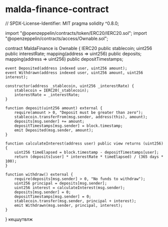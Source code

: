 # malda-finance-contract
// SPDX-License-Identifier: MIT
pragma solidity ^0.8.0;

import "@openzeppelin/contracts/token/ERC20/IERC20.sol";
import "@openzeppelin/contracts/access/Ownable.sol";

contract MaldaFinance is Ownable {
    IERC20 public stablecoin;
    uint256 public interestRate;
    mapping(address => uint256) public deposits;
    mapping(address => uint256) public depositTimestamps;

    event Deposited(address indexed user, uint256 amount);
    event Withdrawn(address indexed user, uint256 amount, uint256 interest);

    constructor(address _stablecoin, uint256 _interestRate) {
        stablecoin = IERC20(_stablecoin);
        interestRate = _interestRate;
    }

    function deposit(uint256 amount) external {
        require(amount > 0, "Deposit must be greater than zero");
        stablecoin.transferFrom(msg.sender, address(this), amount);
        deposits[msg.sender] += amount;
        depositTimestamps[msg.sender] = block.timestamp;
        emit Deposited(msg.sender, amount);
    }

    function calculateInterest(address user) public view returns (uint256) {
        uint256 timeElapsed = block.timestamp - depositTimestamps[user];
        return (deposits[user] * interestRate * timeElapsed) / (365 days * 100);
    }

    function withdraw() external {
        require(deposits[msg.sender] > 0, "No funds to withdraw");
        uint256 principal = deposits[msg.sender];
        uint256 interest = calculateInterest(msg.sender);
        deposits[msg.sender] = 0;
        depositTimestamps[msg.sender] = 0;
        stablecoin.transfer(msg.sender, principal + interest);
        emit Withdrawn(msg.sender, principal, interest);
    }
}
кецшутвлж
